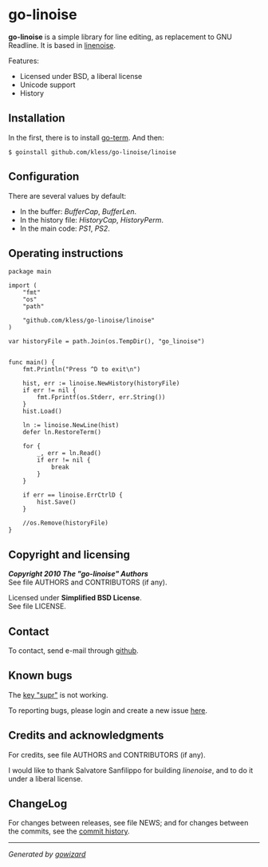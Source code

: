 go-linoise
==========

**go-linoise** is a simple library for line editing, as replacement to GNU
Readline. It is based in [linenoise][4].

Features:

+ Licensed under BSD, a liberal license
+ Unicode support
+ History


## Installation

In the first, there is to install [go-term][5]. And then:

	$ goinstall github.com/kless/go-linoise/linoise


## Configuration

There are several values by default:

+ In the buffer: *BufferCap*, *BufferLen*.
+ In the history file: *HistoryCap*, *HistoryPerm*.
+ In the main code: *PS1*, *PS2*.


## Operating instructions

	package main

	import (
		"fmt"
		"os"
		"path"

		"github.com/kless/go-linoise/linoise"
	)

	var historyFile = path.Join(os.TempDir(), "go_linoise")


	func main() {
		fmt.Println("Press ^D to exit\n")

		hist, err := linoise.NewHistory(historyFile)
		if err != nil {
			fmt.Fprintf(os.Stderr, err.String())
		}
		hist.Load()

		ln := linoise.NewLine(hist)
		defer ln.RestoreTerm()

		for {
			_, err = ln.Read()
			if err != nil {
				break
			}
		}

		if err == linoise.ErrCtrlD {
			hist.Save()
		}

		//os.Remove(historyFile)
	}


## Copyright and licensing

***Copyright 2010  The "go-linoise" Authors***  
See file AUTHORS and CONTRIBUTORS (if any).

Licensed under **Simplified BSD License**.  
See file LICENSE.


## Contact

To contact, send e-mail through [github][1].


## Known bugs

The [key "supr"][6] is not working.

To reporting bugs, please login and create a new issue [here][2].


## Credits and acknowledgments

For credits, see file AUTHORS and CONTRIBUTORS (if any).

I would like to thank Salvatore Sanfilippo for building *linenoise*, and to do it
under a liberal license.


## ChangeLog

For changes between releases, see file NEWS; and for changes between the commits,
see the [commit history][3].


* * *
*Generated by [gowizard](http://github.com/kless/gowizard)*


[1]: http://github.com/kless
[2]: http://github.com/kless/go-linoise/issues
[3]: http://github.com/kless/go-linoise/commits/master
[4]: http://github.com/antirez/linenoise
[5]: http://github.com/kless/go-term
[6]: http://github.com/kless/go-linoise/blob/master/linoise/linoise.go#L196

